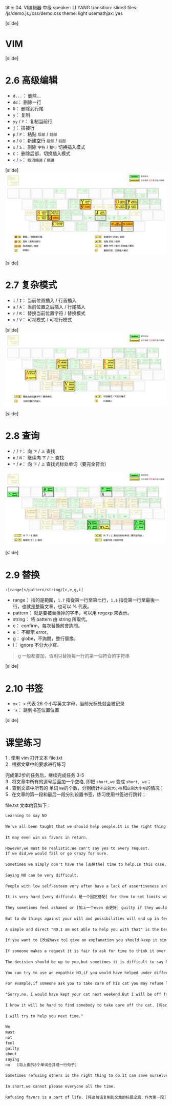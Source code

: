 title: 04. VI编辑器 中级
speaker: LI YANG
transition: slide3
files: /js/demo.js,/css/demo.css
theme: light
usemathjax: yes


[slide]
# VIM


[slide]
# 2.6 高级编辑
- `d...`： 删除...
- `dd`： 删除一行
- `D`： 删除到行尾
- `y`： 复制
- `yy` / `Y`： 复制当前行
- `j`： 拼接行
- `p` / `P`： 粘贴 `后部` / `前部`
- `o` / `O`： 新建空行 `后部` / `前部`
- `s` / `S`： 删除 `字符` / `整行` 切换插入模式
- `C`： 删除后部，切换插入模式
- `<` / `>`： `取消缩进` / `缩进`

[slide]
<img src="img/com-vim-05.png" alt="">

[slide]
# 2.7 复杂模式
- `i` / `I`： 当前位置插入 / 行首插入
- `a` / `A`： 当前位置之后插入 / 行尾插入
- `r` / `R`： 替换当前位置字符 / 替换模式
- `v` / `V`： 可视模式 / 可视行模式

[slide]
<img src="img/com-vim-06.png" alt="">


[slide]
# 2.8 查询
- `/` / `?`： 向 `下` / `上` 查找
- `n` / `N`： 继续向 `下` / `上` 查找
- `*` / `#`： 向 `下` / `上` 查找光标处单词（要完全符合）

<img src="img/com-vim-07.png">

[slide]
# 2.9 替换 
`:[range]s/pattern/string/[c,e,g,i]`

- range： 指的是範圍，`1,7` 指從第一行至第七行，`1,$` 指從第一行至最後一行，也就是整篇文章，也可以 % 代表。
- pattern： 就是要被替換掉的字串，可以用 regexp 來表示。
- string： 將 pattern 由 string 所取代。
- c： confirm，每次替換前會詢問。
- e： 不顯示 error。
- g：  globe，不詢問，整行替換。
- i： ignore 不分大小寫。

> g 一般都要加，否則只替換每一行的第一個符合的字符串


[slide]
# 2.10 书签
- `mx`： `x` 代表 26 个小写英文字母，当前光标处就会被记录
- `'x`： 跳到书签位置位置

[slide]
# 课堂练习

1 . 使用 vim 打开文本 file.txt   
2 . 根据文章中的要求进行练习  

完成第2步的任务后，继续完成任务 3-5  
3 . 将文章中所有的逗号后面加一个空格, 即把 `short,we` 变成 `short, we`；  
4 . 查到文章中所有的 单词 `We`的个数，分别统计`不区别大小写`和`区别大小写`的情况；  
5 . 在文章的第一段和最后一段分别设置书签，练习使用书签进行跳转；  


file.txt 文本内容如下：

```html
Learning to say NO 

We've all been taught that we should help people.It is the right thing to do and will [去掉will] make us popular with others.

It may even win us favors in return.

However,we must be realistic.We can't say yes to every request.
If we did,we would fail or go crazy for sure.

Sometimes we simply don't have the [去掉the] time to help.In this case,we must know how to say no politely.

Saying NO can be very difficult.

People with low self-esteem very often have a lack of assertiveness and think they have to meet the expectations of everyone.

It is very hard [very difficult 是一个固定搭配] for them to set limits with others.

They sometimes feel ashamed or [加上一个even 会更好] guilty if they would say NO.

But to do things against your will and possibilities will end up in feeling used and resentful. [整句替换为：However it is also difficult to against your will. ]

A simple and direct "NO,I am not able to help you with that" is the best solution.

If you want to [改成have to] give an explanation you should keep it simple:” NO,I have already made an another appointment for this time" or "NO,sorry. I am afraid I have to decline because I have no spare time." 

If someone makes a request it is fair to ask for time to think it over. [将该句话全部删除]

The decision should be up to you,but sometimes it is difficult to say NO right now. [将该句移动到文章最后]

You can try to use an empathic NO,if you would have helped under different circumstances: 

For example,if someone ask you to take care of his cat you may refuse like this

"Sorry,no. I would have kept your cat next weekend.But I will be off for visit.

I know it will be hard to find somebody to take care off the cat. [将somebody改成someone]

I will try to help you next time." 

We 
must 
not 
feel 
guilty 
about 
saying 
no.  [将上面的8个单词合并成一行句子]

Sometimes refusing others is the right thing to do.It can save ourselves,and them,a lot of trouble.

In short,we cannot please everyone all the time.

Refusing favors is a part of life. [将这句话复制到文章的标题之后，作为第一段]
```